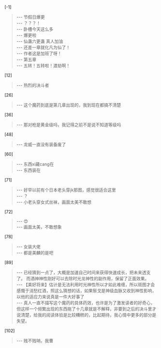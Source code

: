 
[-1] 
>--- 节假日爆更<br>
>--- ？？？！<br>
>--- 卧槽今天这么多<br>
>--- 爆更啦<br>
>--- 仙蛊六更蛊  真人加油<br>
>--- 还差一章就化凡为仙了！<br>
>--- 作者这是加班了呀！<br>
>--- 第五章<br>
>--- 五转！五转啦！渡劫啊！<br>

[12] 
>--- 热烈的决斗者<br>

[26] 
>--- 这个魔药到底是第几章出现的，我到现在都搞不清楚<br>

[36] 
>--- 那对枪是黄金级吗，我记得之前不是说不知道等级吗<br>

[48] 
>--- 龙威一直没有装备废了<br>

[60] 
>--- 东西xi藏cang在<br>
>--- 东西装在<br>

[71] 
>--- 好早以前有个日本老头穿jk那图，感觉很适合这里<br>
>--- ？<br>
>--- 小老头穿女式丝袜，画面太美不敢想<br>

[72] 
>--- 😍<br>
>--- 画面太美，不敢想象<br>

[78] 
>--- 女装大佬<br>
>--- 都是美麟的是吧<br>

[89] 
>--- 已经猜到一点了，大概是加速自己时间来获得快速成长，把未来透支了。
而酒神神性刚好可以去除时光龙神性的副作用，保留了正面效果。<br>
>--- 【美好将来】估计是无法利用时光神性所以才如此难缠，所以斑图才会感慨于消愁红酒，照这么猜想的话，如果鬃戈是神级血脉又收到神性影响，以他的适应力来说真是一件大好事了<br>
>--- 真人一直不描写这个魔药的具体药效，也许是为了激发读者的好奇心，但这样一个频繁出现的东西拖了十几章就是不解释，非要到之后的决斗里才说清楚，给我的阅读体验是比较糟糕的，比起期待，我心情中更多的部分是失望。<br>

[102] 
>--- 贱不贱呐，我曹<br>
